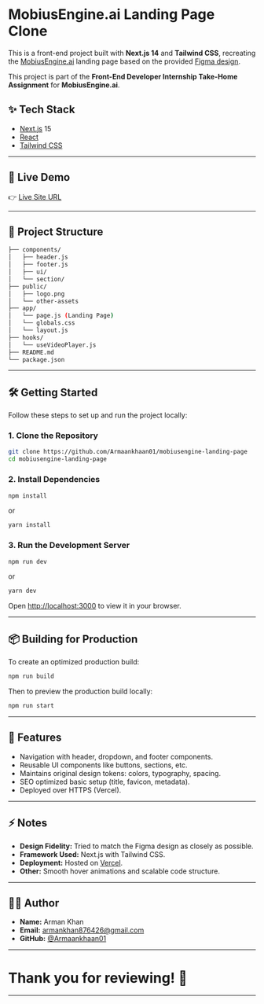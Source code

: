 # MobiusEngine.ai Landing Page Clone

This is a front-end project built with **Next.js 14** and **Tailwind CSS**, recreating the [MobiusEngine.ai](https://mobiusengine.ai) landing page based on the provided [Figma design](https://www.figma.com/design/v8jn8HbQdrjXIfQ1Sl47Xa/MobiusEngine.ai-Front-End-Developer-Interview-Design-Spec.?node-id=0-1&t=HhZpuRAZqBoCNZwX-1).

This project is part of the **Front-End Developer Internship Take-Home Assignment** for **MobiusEngine.ai**.

## ✨ Tech Stack

- [Next.js](https://nextjs.org/) 15
- [React](https://react.dev/)
- [Tailwind CSS](https://tailwindcss.com/)

---

## 🚀 Live Demo

👉 [Live Site URL](https://mobiusengine-landing-page.vercel.app/)

---

## 📂 Project Structure

```bash
├── components/
│   ├── header.js
│   ├── footer.js
│   ├── ui/
│   └── section/
├── public/
│   ├── logo.png
│   └── other-assets
├── app/
│   └── page.js (Landing Page)
│   └── globals.css
│   └── layout.js
├── hooks/
│   └── useVideoPlayer.js
├── README.md
└── package.json
```

---

## 🛠️ Getting Started

Follow these steps to set up and run the project locally:

### 1. Clone the Repository

```bash
git clone https://github.com/Armaankhaan01/mobiusengine-landing-page
cd mobiusengine-landing-page
```

### 2. Install Dependencies

```bash
npm install
```

or

```bash
yarn install
```

### 3. Run the Development Server

```bash
npm run dev
```

or

```bash
yarn dev
```

Open [http://localhost:3000](http://localhost:3000) to view it in your browser.

---

## 📦 Building for Production

To create an optimized production build:

```bash
npm run build
```

Then to preview the production build locally:

```bash
npm run start
```

---

## 📑 Features

- Navigation with header, dropdown, and footer components.
- Reusable UI components like buttons, sections, etc.
- Maintains original design tokens: colors, typography, spacing.
- SEO optimized basic setup (title, favicon, metadata).
- Deployed over HTTPS (Vercel).

---

## ⚡ Notes

- **Design Fidelity:** Tried to match the Figma design as closely as possible.
- **Framework Used:** Next.js with Tailwind CSS.
- **Deployment:** Hosted on [Vercel](https://vercel.com/).
- **Other:** Smooth hover animations and scalable code structure.

---

## 🧑‍💻 Author

- **Name:** Arman Khan
- **Email:** armankhan876426@gmail.com
- **GitHub:** [@Armaankhaan01](https://github.com/Armaankhaan01)

---

# Thank you for reviewing! 🚀

---
